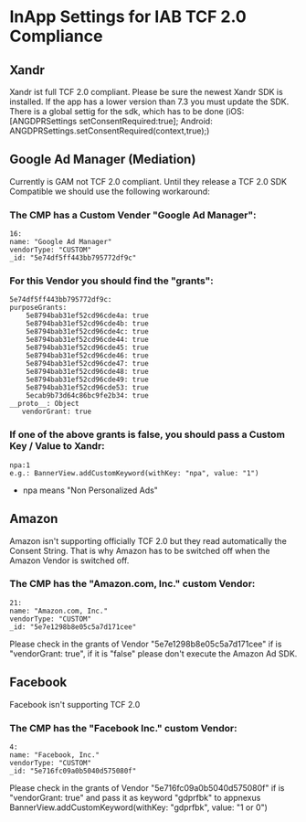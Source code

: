 # InApp Settings for IAB TCF 2.0 Compliance 

## Xandr
Xandr ist full TCF 2.0 compliant. Please be sure the newest Xandr SDK is installed. If the app has a lower version than 7.3 you must update the SDK. There is a global settig for the sdk, which has to be done (iOS: [ANGDPRSettings setConsentRequired:true]; Android: ANGDPRSettings.setConsentRequired(context,true);)

## Google Ad Manager (Mediation)
Currently is GAM not TCF 2.0 compliant. Until they release a TCF 2.0 SDK Compatible we should use the following workaround:

### The CMP has a Custom Vender "Google Ad Manager":

```
16:
name: "Google Ad Manager"
vendorType: "CUSTOM"
_id: "5e74df5ff443bb795772df9c"
```

### For this Vendor you should find the "grants":

```
5e74df5ff443bb795772df9c:
purposeGrants:
    5e8794bab31ef52cd96cde4a: true
    5e8794bab31ef52cd96cde4b: true
    5e8794bab31ef52cd96cde4c: true
    5e8794bab31ef52cd96cde44: true
    5e8794bab31ef52cd96cde45: true
    5e8794bab31ef52cd96cde46: true
    5e8794bab31ef52cd96cde47: true
    5e8794bab31ef52cd96cde48: true
    5e8794bab31ef52cd96cde49: true
    5e8794bab31ef52cd96cde53: true
    5ecab9b73d64c86bc9fe2b34: true
__proto__: Object
   vendorGrant: true
```

### If one of the above grants is false, you should pass a Custom Key / Value to Xandr:

```
npa:1
e.g.: BannerView.addCustomKeyword(withKey: "npa", value: "1")
```

* npa means "Non Personalized Ads"

## Amazon
Amazon isn't supporting officially TCF 2.0 but they read automatically the Consent String. That is why Amazon has to be switched off when the Amazon Vendor is switched off.

### The CMP has the "Amazon.com, Inc." custom Vendor:

```
21:
name: "Amazon.com, Inc."
vendorType: "CUSTOM"
_id: "5e7e1298b8e05c5a7d171cee"
```

Please check in the grants of Vendor "5e7e1298b8e05c5a7d171cee" if is "vendorGrant: true", if it is "false" please don't execute the Amazon Ad SDK.

## Facebook
Facebook isn't supporting  TCF 2.0

### The CMP has the "Facebook Inc." custom Vendor:

```
4:
name: "Facebook, Inc."
vendorType: "CUSTOM"
_id: "5e716fc09a0b5040d575080f"
```

Please check in the grants of Vendor "5e716fc09a0b5040d575080f" if is "vendorGrant: true" and pass it as keyword "gdprfbk" to appnexus BannerView.addCustomKeyword(withKey: "gdprfbk", value: "1 or 0")
